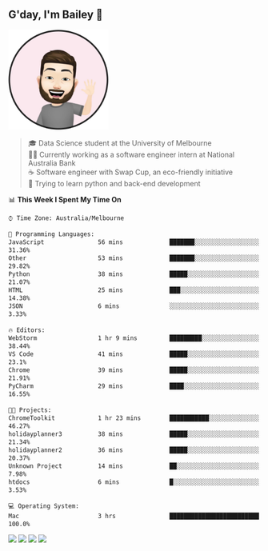 ## G'day, I'm Bailey 👋

<img src="https://raw.githubusercontent.com/baely/baely/master/image.png" width="200px">

> 🎓 Data Science student at the University of Melbourne <br>
> 👨‍💻 Currently working as a software engineer intern  at National Australia Bank <br>
> ☕️ Software engineer with Swap Cup, an eco-friendly initiative <br>
> 🌱 Trying to learn python and back-end development

<!--START_SECTION:waka-->
📊 **This Week I Spent My Time On** 

```text
⌚︎ Time Zone: Australia/Melbourne

💬 Programming Languages: 
JavaScript               56 mins             ███████░░░░░░░░░░░░░░░░░░   31.36% 
Other                    53 mins             ███████░░░░░░░░░░░░░░░░░░   29.82% 
Python                   38 mins             █████░░░░░░░░░░░░░░░░░░░░   21.07% 
HTML                     25 mins             ███░░░░░░░░░░░░░░░░░░░░░░   14.38% 
JSON                     6 mins              ░░░░░░░░░░░░░░░░░░░░░░░░░   3.33%

🔥 Editors: 
WebStorm                 1 hr 9 mins         █████████░░░░░░░░░░░░░░░░   38.44% 
VS Code                  41 mins             █████░░░░░░░░░░░░░░░░░░░░   23.1% 
Chrome                   39 mins             █████░░░░░░░░░░░░░░░░░░░░   21.91% 
PyCharm                  29 mins             ████░░░░░░░░░░░░░░░░░░░░░   16.55%

🐱‍💻 Projects: 
ChromeToolkit            1 hr 23 mins        ███████████░░░░░░░░░░░░░░   46.27% 
holidayplanner3          38 mins             █████░░░░░░░░░░░░░░░░░░░░   21.34% 
holidayplanner2          36 mins             █████░░░░░░░░░░░░░░░░░░░░   20.37% 
Unknown Project          14 mins             ██░░░░░░░░░░░░░░░░░░░░░░░   7.98% 
htdocs                   6 mins              █░░░░░░░░░░░░░░░░░░░░░░░░   3.53%

💻 Operating System: 
Mac                      3 hrs               █████████████████████████   100.0%

```


<!--END_SECTION:waka-->

[<img height="40px" src="https://img.icons8.com/ios-filled/2x/linkedin.png">](https://linkedin.com/in/baileybutler1)
[<img height="40px" src="https://img.icons8.com/ios-filled/2x/github.png">](https://github.com/baely)
[<img height="40px" src="https://img.icons8.com/ios-filled/2x/salesforce.png">](https://trailblazer.me/id/baileybutler)
[<img height="40px" src="https://img.icons8.com/ios-filled/2x/instagram.png">](https://instagram.com/bae1y)

